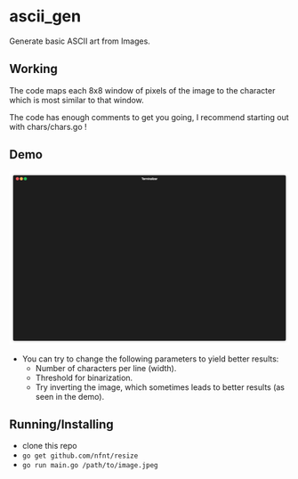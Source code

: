 # ascii_gen
Generate basic ASCII art from Images.

## Working
The code maps each 8x8 window of pixels of the image to the character which is most similar to
that window.

The code has enough comments to get you going, I recommend starting out with chars/chars.go !

## Demo
![Demo](https://github.com/pulkitsharma07/ascii_gen/raw/master/demo/render1545861845502.gif)
* You can try to change the following parameters to yield better results:
    * Number of characters per line (width).
    * Threshold for binarization.
    * Try inverting the image, which sometimes leads to better results (as seen in the demo).

## Running/Installing
* clone this repo
* `go get github.com/nfnt/resize`
* `go run main.go /path/to/image.jpeg`
